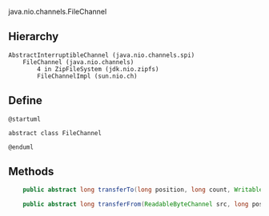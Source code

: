 java.nio.channels.FileChannel


## Hierarchy
```
AbstractInterruptibleChannel (java.nio.channels.spi)
    FileChannel (java.nio.channels)
        4 in ZipFileSystem (jdk.nio.zipfs)
        FileChannelImpl (sun.nio.ch)
```

## Define
```plantuml
@startuml

abstract class FileChannel

@enduml
```

## Methods


```java
    public abstract long transferTo(long position, long count, WritableByteChannel target) throws IOException;

    public abstract long transferFrom(ReadableByteChannel src, long position, long count) throws IOException;
```